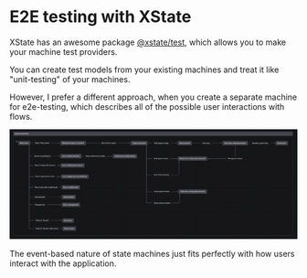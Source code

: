 # E2E testing with XState

XState has an awesome package [@xstate/test](https://stately.ai/docs/xstate-test), which allows you to make your machine test providers.

You can create test models from your existing machines and treat it like "unit-testing" of your machines.

However, I prefer a different approach, when you create a separate machine for e2e-testing, which describes all of the possible user interactions with flows.

![](./MachineUserFlow.png)

The event-based nature of state machines just fits perfectly with how users interact with the application.
